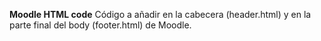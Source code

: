 **Moodle HTML code**
Código a añadir en la cabecera (header.html) y en la parte final del body (footer.html) de Moodle.